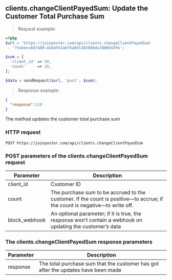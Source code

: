## clients.changeClientPayedSum: Update the Customer Total Purchase Sum

> Request example:

```php
<?php
$url = 'https://joinposter.com/api/clients.changeClientPayedSum'
 . '?token=687409:4164553abf6a031302898da7800b59fb';

$sum = [
  'client_id' => 50,
  'count'     => 20,
];

$data = sendRequest($url, 'post', $sum);
```

> Response example:

```json
{
  "response":110
}
```

The method updates the customer total purchase sum

### HTTP request

`POST https://joinposter.com/api/clients.changeClientPayedSum`

### POST parameters of the clients.changeClientPayedSum request

Parameter | Description
--------- | -----------
client_id | Customer ID
count | The purchase sum to be accrued to the customer. If the count is positive—to accrue; if the count is negative—to write off.
block_webhook | An optional parameter; if it is true, the response won’t contain a webhook on updating the customer’s data

### The clients.changeClientPayedSum response parameters

Parameter | Description
--------- | -----------
response | The total purchase sum that the customer has got after the updates have been made

